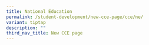 ```yaml
---
title: National Education
permalink: /student-development/new-cce-page/cce/ne/
variant: tiptap
description: ""
third_nav_title: New CCE page
---
```

